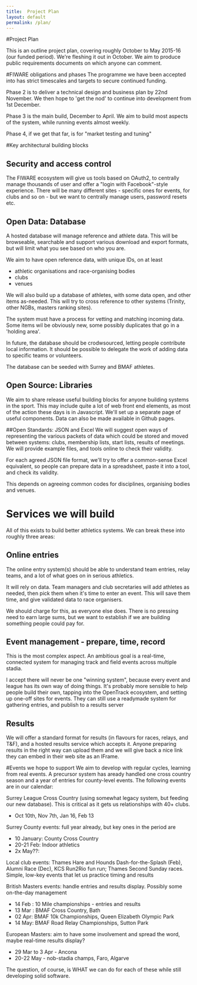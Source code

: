 ```yaml
---
title:  Project Plan
layout: default
permalink: /plan/
---
```


#Project Plan

This is an outline project plan, covering roughly October to May 2015-16 (our funded period).  We're fleshing it out in October.  We aim to produce public requirements documents on which anyone can comment.

#FIWARE obligations and phases
The programme we have been accepted into has strict timescales and targets to secure continued funding.

Phase 2 is to deliver a technical design and business plan by 22nd November.  We then hope to 'get the nod' to continue into development from 1st December.

Phase 3 is the main build, December to April.  We aim to build most aspects of the system, while running events almost weekly. 

Phase 4, if we get that far, is for "market testing and tuning"

#Key architectural building blocks

## Security and access control
The FIWARE ecosystem will give us tools based on OAuth2, to centrally manage thousands of user and offer a "login with Facebook"-style experience.  There will be many different sites - specific ones for events, for clubs and so on - but we want to centrally manage users, password resets etc.


## Open Data:  Database
A hosted database will manage reference and athlete data.  This will be browseable, searchable and support various download and export formats, but will limit what you see based on who you are.  

We aim to have open reference data, with unique IDs, on at least
 - athletic organisations and race-organising bodies
 - clubs
 - venues

 We will also build up a database of athletes, with some data open, and other items as-needed.  This will try to cross reference to other systems (Trinity, other NGBs, masters ranking sites).

 The system must have a process for vetting and matching incoming data.  Some items wil be obviously new, some possibly duplicates that go in a 'holding area'.

In future, the database should be crodwsourced, letting people contribute local information.  It should be possible to delegate the work of adding data to specific teams or volunteers.

 The database can be seeded with Surrey and BMAF athletes.

## Open Source: Libraries
We aim to share release useful building blocks for anyone building systems in the sport.  This may include quite a lot of web front end elements, as most of the action these days is in Javascript.  We'll set up a separate page of useful components.   Data can also be made available in Github pages.

##Open Standards:  JSON and Excel
We will suggest open ways of representing the various packets of data which could be stored and moved between systems:  clubs, membership lists, start lists, results of meetings.   We will provide example files, and tools online to check their validity.

For each agreed JSON file format, we'll try to offer a common-sense Excel equivalent, so people can prepare data in a spreadsheet, paste it into a tool, and check its validity.

This depends on agreeing common codes for disciplines, organising bodies and venues.

# Services we will build
All of this exists to build better athletics systems.  We can break these into roughly three areas:

## Online entries
The online entry system(s) should be able to understand team entries, relay teams, and a lot of what goes on in serious athletics.  

It will rely on data.  Team managers and club secretaries will add athletes as needed, then pick them when it's time to enter an event.  This will save them time, and give validated data to race organisers.

We should charge for this, as everyone else does.  There is no pressing need to earn large sums, but we want to establish if we are building something people could pay for.

## Event management - prepare, time, record

This is the most complex aspect.  An ambitious goal is a real-time, connected system for managing track and field events across multiple stadia.   

I accept there will never be one "winning system", because every event and league has its own way of doing things.  It's probably more sensible to help people build their own, tapping into the OpenTrack ecosystem, and setting up one-off sites for events.  They can still use a readymade system for gathering entries, and publish to a results server

## Results 
We will offer a standard format for results (in flavours for races, relays, and T&F), and a hosted results service which accepts it.  Anyone preparing results in the right way can upload them and we will give back a nice link they can embed in their web site as an IFrame.

#Events we hope to support
We aim to develop with regular cycles, learning from real events.  A precursor system has aready handled one cross country season and a year of entries for county-level events.  The following events are in our calendar:

Surrey League Cross Country (using somewhat legacy system, but feeding our new database).  This is critical as it gets us relationships with 40+ clubs.
- Oct 10th, Nov 7th, Jan 16, Feb 13

Surrey County events:  full year already, but key ones in the period are

- 10 January:  County Cross Country
- 20-21 Feb: Indoor athletics
- 2x May??: 

Local club events:  Thames Hare and Hounds Dash-for-the-Splash (Feb), Alumni Race (Dec), KCS Run2Rio fun run; Thames Second Sunday races.  Simple, low-key events that let us practice timing and results

British Masters events:  handle entries and results display.  Possibly some on-the-day management

- 14 Feb : 10 Mile championships - entries and results
- 13 Mar : BMAF Cross Country, Bath
- 02 Apr: BMAF 10k Championships, Queen Elizabeth Olympic Park
- 14 May:  BMAF Road Relay Championships, Sutton Park

European Masters:  aim to have some involvement and spread the word, maybe real-time results display?

- 29 Mar to 3 Apr - Ancona  
- 20-22 May - nob-stadia champs, Faro, Algarve

The question, of course, is WHAT we can do for each of these while still developing solid software.  
